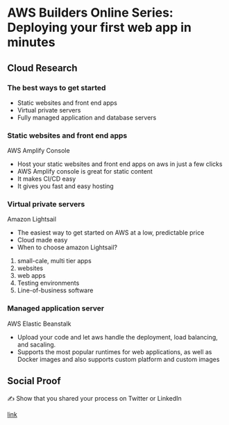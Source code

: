 <!-- This is a template you can use for quick progress days. It removes a lot of the steps we encourage you to share in the longer template 000-DAY-ARTICLE-LONG-TEMPLATE.MD-->

# AWS Builders Online Series: Deploying your first web app in minutes

## Cloud Research

### The best ways to get started

- Static websites and front end apps
- Virtual private servers
- Fully managed application and database servers

### Static websites and front end apps

AWS Amplify Console
- Host your static websites and front end apps on aws in just a few clicks
- AWS Amplify console is great for static content
- It makes CI/CD easy
- It gives you fast and easy hosting

### Virtual private servers

Amazon Lightsail
- The easiest way to get started on AWS at a low, predictable price
- Cloud made easy
- When to choose amazon Lightsail?
1. small-cale, multi tier apps
2. websites
3. web apps
4. Testing environments
5. Line-of-business software


### Managed application server

AWS Elastic Beanstalk
- Upload your code and let aws handle the deployment, load balancing, and sacaling.
- Supports the most popular runtimes for web applications, as well as Docker images and also supports custom platform and custom images



## Social Proof

✍️ Show that you shared your process on Twitter or LinkedIn

[link](link)
